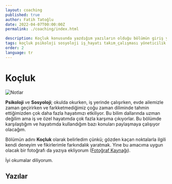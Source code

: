 ```yaml
---
layout: coaching
published: true
author: Fatih Tatoğlu
date: 2022-04-07T00:00:00Z
permalink: ./coaching/index.html

description: Koçluk konusunda yazdığım yazıların olduğu bölümün giriş yazısı.
tags: koçluk psikoloji sosyoloji iş_hayatı takım_çalışması yöneticilik
order: 2
language: tr
---
```


# Koçluk

![Notlar](../../image/coaching.jpg)

**Psikoloji** ve **Sosyoloji**; okulda okurken, iş yerinde çalışırken, evde ailemizle zaman geçirirken ve farkketmediğimiz çoğu zaman diliminde tahmin ettiğimizden çok daha fazla hayatımızı etkiliyor. Bu bilim dallarında uzman değilim ama iş ve özel hayatımda çok fazla karşıma çıkıyorlar. Bu bölümde karşılaştığım ve hayatımda kullandığım bazı konuları paylaşmaya çalışıyor olacağım.

Bölümün adını **Koçluk** olarak belirledim çünkü; gözden kaçan noktalarla ilgili kendi deneyim ve fikirlerimle farkındalık yaratmak. Yine bu amacıma uygun olacak bir fotoğrafı da yazıya ekliyorum ([Fotoğraf Kaynağı](https://www.pexels.com/tr-tr/fotograf/ormanin-ortasinda-motosiklet-suren-iki-kisi-fotografi-1006116/)).

İyi okumalar diliyorum.

## Yazılar

